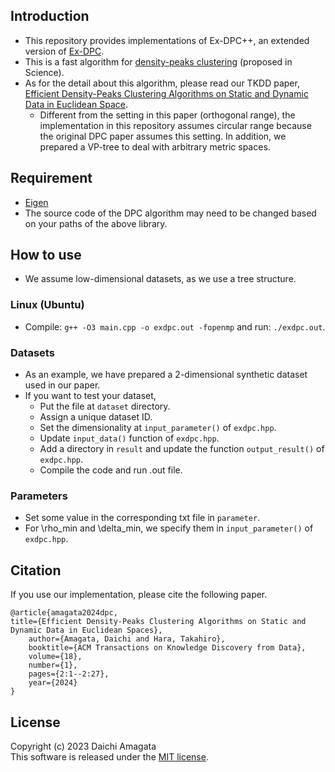## Introduction
* This repository provides implementations of Ex-DPC++, an extended version of [Ex-DPC](https://github.com/amgt-d1/DPC).
* This is a fast algorithm for [density-peaks clustering](https://science.sciencemag.org/content/344/6191/1492.full) (proposed in Science).
* As for the detail about this algorithm, please read our TKDD paper, [Efficient Density-Peaks Clustering Algorithms on Static and Dynamic Data in Euclidean Space](https://dl.acm.org/doi/10.1145/3607873).
	* Different from the setting in this paper (orthogonal range), the implementation in this repository assumes circular range because the original DPC paper assumes this setting. In addition, we prepared a VP-tree to deal with arbitrary metric spaces.

## Requirement
*  [Eigen](https://eigen.tuxfamily.org/)
* The source code of the DPC algorithm may need to be changed based on your paths of the above library.

## How to use
* We assume low-dimensional datasets, as we use a tree structure.

### Linux (Ubuntu)
* Compile: `g++ -O3 main.cpp -o exdpc.out -fopenmp` and run: `./exdpc.out`.

### Datasets
* As an example, we have prepared a 2-dimensional synthetic dataset used in our paper.
* If you want to test your dataset,
	* Put the file at `dataset` directory.
	* Assign a unique dataset ID.
	* Set the dimensionality at `input_parameter()` of `exdpc.hpp`.  
	* Update `input_data()` function of `exdpc.hpp`.  
	* Add a directory in `result` and update the function `output_result()` of `exdpc.hpp`.
	* Compile the code and run .out file.

### Parameters
* Set some value in the corresponding txt file in `parameter`.
* For \rho_min and \delta_min, we specify them in `input_parameter()` of `exdpc.hpp`.

## Citation
If you use our implementation, please cite the following paper.
``` 
@article{amagata2024dpc,  
title={Efficient Density-Peaks Clustering Algorithms on Static and Dynamic Data in Euclidean Spaces},  
	author={Amagata, Daichi and Hara, Takahiro},  
	booktitle={ACM Transactions on Knowledge Discovery from Data},
	volume={18},
	number={1},
	pages={2:1--2:27},  
	year={2024}  
}
```

## License
Copyright (c) 2023 Daichi Amagata  
This software is released under the [MIT license](https://github.com/amgt-d1/Ex-DPC-plus-plus/blob/main/LICENSE).
